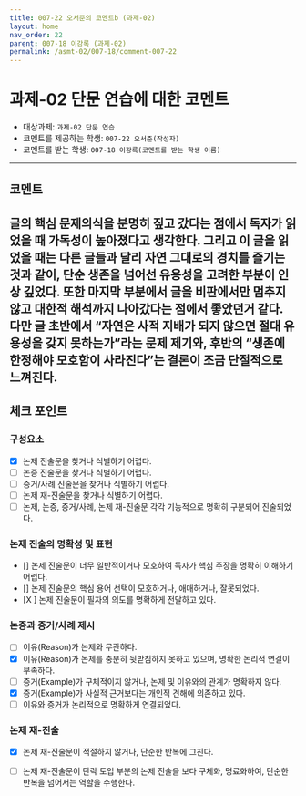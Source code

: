 ```yaml
---
title: 007-22 오서준의 코멘트b (과제-02) 
layout: home
nav_order: 22
parent: 007-18 이강록 (과제-02)
permalink: /asmt-02/007-18/comment-007-22
---
```


# 과제-02 단문 연습에 대한 코멘트

- 대상과제: `과제-02 단문 연습`
- 코멘트를 제공하는 학생: `007-22 오서준(작성자)` 
- 코멘트를 받는 학생: `007-18 이강록(코멘트를 받는 학생 이름)` 

---

## 코멘트

글의 핵심 문제의식을 분명히 짚고 갔다는 점에서 독자가 읽었을 때 가독성이 높아졌다고 생각한다. 그리고 이 글을 읽었을 때는 다른 글들과 달리 자연 그대로의 경치를 즐기는 것과 같이, 단순 생존을 넘어선 유용성을 고려한 부분이 인상 깊었다. 또한 마지막 부분에서 글을 비판에서만 멈추지 않고 대한적 해석까지 나아갔다는 점에서 좋았던거 같다. 다만 글 초반에서 “자연은 사적 지배가 되지 않으면 절대 유용성을 갖지 못하는가”라는 문제 제기와, 후반의 “생존에 한정해야 모호함이 사라진다”는 결론이 조금 단절적으로 느껴진다.
---

## 체크 포인트

### **구성요소**
- [x] 논제 진술문을 찾거나 식별하기 어렵다.
- [ ] 논증 진술문을 찾거나 식별하기 어렵다.
- [ ] 증거/사례 진술문을 찾거나 식별하기 어렵다.
- [ ] 논제 재-진술문을 찾거나 식별하기 어렵다.
- [ ] 논제, 논증, 증거/사례, 논제 재-진술문 각각 기능적으로 명확히 구분되어 진술되었다.

### **논제 진술의 명확성 및 표현**  
- [] 논제 진술문이 너무 일반적이거나 모호하여 독자가 핵심 주장을 명확히 이해하기 어렵다.  
- [] 논제 진술문의 핵심 용어 선택이 모호하거나, 애매하거나, 잘못되었다.  
- [X ] 논제 진술문이 필자의 의도를 명확하게 전달하고 있다.  

### **논증과 증거/사례 제시**  
- [ ] 이유(Reason)가 논제와 무관하다.
- [X] 이유(Reason)가 논제를 충분히 뒷받침하지 못하고 있으며, 명확한 논리적 연결이 부족하다.  
- [ ] 증거(Example)가 구체적이지 않거나, 논제 및 이유와의 관계가 명확하지 않다. 
- [x] 증거(Example)가 사실적 근거보다는 개인적 견해에 의존하고 있다.  
- [ ] 이유와 증거가 논리적으로 명확하게 연결되었다.  

### **논제 재-진술**  
- [x] 논제 재-진술문이 적절하지 않거나, 단순한 반복에 그친다.   
- [ ] 논제 재-진술문이 단락 도입 부분의 논제 진술을 보다 구체화, 명료화하여, 단순한 반복을 넘어서는 역할을 수행한다.  

